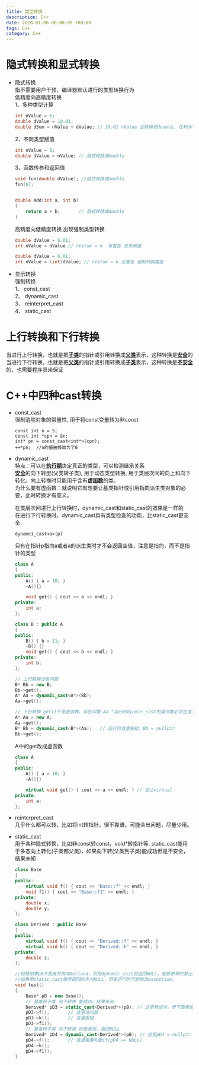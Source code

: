 ```yaml
---
title: 类型转换
description: C++
date: 2020-01-06 00:00:00 +08:00
tags: C++
category: C++
---
```


# 隐式转换和显式转换
- 隐式转换  
    指不需要用户干预，编译器默认进行的类型转换行为  
    低精度向高精度转换  
    1、多种类型计算
    ``` c++
    int nValue = 6;
    double dValue = 10.01;
    double dSum = nValue + dValue; // 16.01 nValue 会转换成double, 在和dValue相加
    ```
    2、不同类型赋值
    ``` c++
    int nValue = 6;
    double dValue = nValue; // 隐式转换成double
    ```
    3、函数传参和返回值
    ``` c++
    void fun(double dValue); //隐式转换成double
    fun(6);


    double Add(int a, int b)
    {
        return a + b;       // 隐式转换成double
    }
    ```

    高精度向低精度转换  出现强制类型转换
    ``` c++
    double dValue = 6.01;
    int nValue = dValue // nValue = 6  有警告 丢失精度
    ```
    ``` c++
    double dValue = 6.01;
    int nValue = (int)dValue; // nValue = 6 无警告 强制转换类型
    ```
- 显示转换  
    强制转换  
    1、 const_cast  
    2、 dynamic_cast  
    3、 reinterpret_cast  
    4、 static_cast  

# 上行转换和下行转换
当进行上行转换，也就是把<b><u>子类</b></u>的指针或引用转换成<b><u>父类</b></u>表示，这种转换是<b><u>安全</b></u>的  
当进行下行转换，也就是把<b><u>父类</b></u>的指针或引用转换成<b><u>子类</b></u>表示，这种转换是<b><u>不安全</b></u>的，也需要程序员来保证  

# C++中四种cast转换

- const_cast   
    强制消除对象的常量性, 用于将const变量转为非const

    ```
    const int n = 5;
    const int *cpn = &n;
    int* pn = const_cast<int*>(cpn);
    ++*pn;  //n的值被修改为了6
    ```

- dynamic_cast  
    特点：可以在<u><b>执行期</b></u>决定真正的类型，可以检测继承关系  
    <u><b>安全</b></u>的向下转型(父类转子类), 用于动态类型转换, 用于类层次间的向上和向下转化。向上转换时只能用于含有<u><b>虚函数</b></u>的类。  
    为什么要有虚函数：就说明它有想要让基类指针或引用指向派生类对象的必要，此时转换才有意义。

    在类层次间进行上行转换时，dynamic_cast和static_cast的效果是一样的  
    在进行下行转换时，dynamic_cast具有类型检查的功能，比static_cast更安全  

    ```
    dynamci_cast<a>(p)
    ```
    只有在指针p指向a或者a的派生类时才不会返回空值，注意是指向，而不是指针的类型
    ``` c++
    class A
    {
    public:
        A() { a = 10; }
        ~A(){}

        void get() { cout << a << endl; }
    private:
        int a;
    };

    class B : public A
    {
    public:
        B() { b = 11; }
        ~B() {}
        void get() { cout << b << endl; }
    private:
        int b;
    };

    // 上行转换没有问题
    B* Bb = new B;
    Bb->get();
    A* Aa = dynamic_cast<A*>(Bb);
    Aa->get();

    // 下行转换 get()不是虚函数，存在问题 Aa "运行时dynmic_cast的操作数必须包含多态类型"
    A* Aa = new A;
    Aa->get();
    B* Bb = dynamic_cast<B*>(Aa);   // 运行时这里报错，Bb = nullptr
    Bb->get();
    ```

    A中的get改成虚函数
    ``` C++
    class A
    {
    public:
        A() { a = 10; }
        ~A(){}

        virtual void get() { cout << a << endl; } // 加上virtual
    private:
        int a;
    };
    ```

- reinterpret_cast  
    几乎什么都可以转，比如将int转指针，很不靠谱，可能会出问题，尽量少用。
    
- static_cast  
    用于各种隐式转换，比如非const转const，void*转指针等, static_cast能用于多态向上转化(子类都父类)，如果向下转(父类到子类)能成功但是不安全，结果未知

    ``` c++
    class Base
    {
    public:
        virtual void f() { cout << "Base::f" << endl; }
        void f1() { cout << "Base::f1" << endl; }
    private:
        double x;
        double y;
    };

    class Derived : public Base
    {
    public:
        virtual void f() { cout << "Derived::f" << endl; }
        virtual void k() { cout << "Derived::k" << endl; }
    private:
        double z;
    };

    //但是如果pB不是真的指向Derived，则用dynamic_cast则返回NULL，能够更早的禁止error的发生，
    //如果用static_cast虽然返回的不为NULL，但是运行时可能抛出exception。
    void test()
    {
        Base* pB = new Base();
        // 基类转子类 向下转换 能成功，结果未知
        Derived* pD3 = static_cast<Derived*>(pB); // 这里转成功，但下面报错
        pD3->f();       // 这里没问题
        pD3->k();       // 这里报错
        pD3->f1();
        // 基类转子类 向下转换 检查类型，返回NULL
        Derived* pD4 = dynamic_cast<Derived*>(pB); // 这里pD4 = nullptr
        pD4->f();       // 这里需要判断if(pD4 == NULL)
        pD4->k();
        pD4->f1();
    }
    ```
